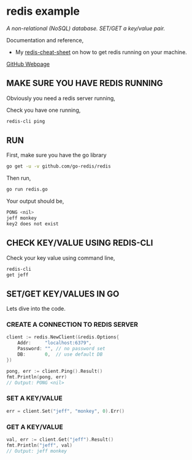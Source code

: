 # redis example

_A non-relational (NoSQL) database.
SET/GET a key/value pair._

Documentation and reference,

* My
  [redis-cheat-sheet](https://github.com/JeffDeCola/my-cheat-sheets/tree/master/software/development/software-architectures/database/redis-cheat-sheet)
  on how to get redis running on your machine.

[GitHub Webpage](https://jeffdecola.github.io/my-go-examples/)

## MAKE SURE YOU HAVE REDIS RUNNING

Obviously you need a redis server running,

Check you have one running,

```bash
redis-cli ping
```

## RUN

First, make sure you have the go library

```bash
go get -u -v github.com/go-redis/redis
```

Then run,

```bash
go run redis.go
```

Your output should be,

```bash
PONG <nil>
jeff monkey
key2 does not exist
```

## CHECK KEY/VALUE USING REDIS-CLI

Check your key value using command line,

```bash
redis-cli
get jeff
```

## SET/GET KEY/VALUES IN GO

Lets dive into the code.

### CREATE A CONNECTION TO REDIS SERVER

```go
client := redis.NewClient(&redis.Options{
    Addr:     "localhost:6379",
    Password: "", // no password set
    DB:       0,  // use default DB
})

pong, err := client.Ping().Result()
fmt.Println(pong, err)
// Output: PONG <nil>
```

### SET A KEY/VALUE

```go
err = client.Set("jeff", "monkey", 0).Err()
```

### GET A KEY/VALUE

```go
val, err := client.Get("jeff").Result()
fmt.Println("jeff", val)
// Output: jeff monkey
```
